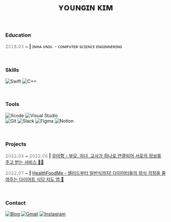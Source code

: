 <div align="center">

# ʏᴏᴜɴɢɪɴ ᴋɪᴍ

</div>

<br>

### Education

𝟸𝟶𝟷𝟾.𝟶𝟹 ~ **|** ɪɴʜᴀ ᴜɴɪᴠ. - ᴄᴏᴍᴘᴜᴛᴇʀ sᴄɪᴇɴᴄᴇ ᴇɴɢɪɴɴᴇʀɪɴɢ

<br>

### Skills

![Swift](https://img.shields.io/badge/swift-F05138?style=flat-square&logo=swift&logoColor=white)
![C++](https://img.shields.io/badge/c++-00599C?style=flat-square&logo=c%2B%2B&logoColor=white)

<br>

### Tools

![Xcode](https://img.shields.io/badge/Xcode-147EFB?style=flat-square&logo=Xcode&logoColor=white)
![Visual Studio](https://img.shields.io/badge/Visual%20Studio-5C2D91?style=flat-square&logo=visual-studio&logoColor=white)
<br>
![Git](https://img.shields.io/badge/Git-F05032?style=flat-square&logo=Git&logoColor=white)
![Slack](https://img.shields.io/badge/Slack-4A154B?style=flat-square&logo=Slack&logoColor=white)
![Figma](https://img.shields.io/badge/Figma-009688?style=flat-square&logo=Figma&logoColor=white)
![Notion](https://img.shields.io/badge/Notion-000000?style=flat-square&logo=Notion&logoColor=white)

<br>

### Projects

𝟸𝟶𝟸𝟸.𝟶𝟺 ~ 𝟸𝟶𝟸𝟸.𝟶𝟼 **|** [우아함 - 부모, 자녀, 교사가 하나로 연결되어 서로의 정보를 주고 받는 서비스 🧒🏻](https://github.com/0inn/Wooaham)
<br>

𝟸𝟶𝟸𝟸.𝟶𝟽 ~ **|** [HealthFoodMe - 샐러드부터 일반식까지! 다이어터들의 외식 걱정을 줄여주는 다이어트 식당 지도 앱 🥗](https://github.com/Health-Food-Me/Health-Food-Me-iOS)

<br>

### Contact

[![Blog](https://img.shields.io/badge/Tistory-000000?style=flat-square&logo=Tistory&logoColor=white)](https://0inn.tistory.com)
[![Gmail](https://img.shields.io/badge/Gmail-EA4335?style=flat-square&logo=gmail&logoColor=white)](mailto:0inn1220@gmail.com)
[![Instagram](https://img.shields.io/badge/Instagram-DD2A7B?style=flat-square&logo=Instagram&logoColor=white)](https://www.instagram.com/0._inn)
